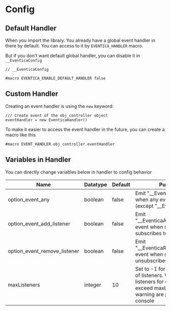 # Config

## Default Handler

When you import the library. You already have a global event handler in there by default.
You can access to it by `EVENTICA_HANDLER` macro.

But if you don't want default global handler, you can disable it in `__EventicaConfig`
```gml
// __EventicaConfig

#macro EVENTICA_ENABLE_DEFAULT_HANDLER false
```

## Custom Handler

Creating an event handler is using the `new` keyword:
```gml
/// Create event of the obj_controller object
eventHandler = new EventicaHandler()
```

To make it easier to access the event handler in the future, you can create a macro like this
```gml
#macro EVENT_HANDLER obj_controller.eventHandler
```

## Variables in Handler

You can directly change variables below in handler to config behavior

| Name                         | Datatype | Default | Purpose                                                                                                                                     |
|------------------------------|----------|---------|---------------------------------------------------------------------------------------------------------------------------------------------|
| option_event_any             | boolean  | false   | Emit "__EventicaAny" event when any event is emitted (except "__EventicaAny")                                                               |
| option_event_add_listener    | boolean  | false   | Emit "__EventicaAddListener" event when someone subscribes to handler                                                                       |
| option_event_remove_listener | boolean  | false   | Emit "__EventicaRemoveListener" event when someone unsubscribes from event                                                                  |
| maxListeners                 | integer  | 10      | Set to -1 for infinite count of listeners. When count of listeners for one event is exceed maxListeners, the warning are printed in console |